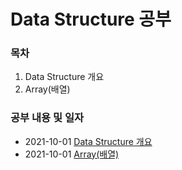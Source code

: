 # Data Structure 공부 

### 목차

1. Data Structure 개요 
2. Array(배열)


### 공부 내용 및 일자 

- 2021-10-01 [Data Structure 개요](./overview/README.md)
- 2021-10-01 [Array(배열)](./array/README/md)
